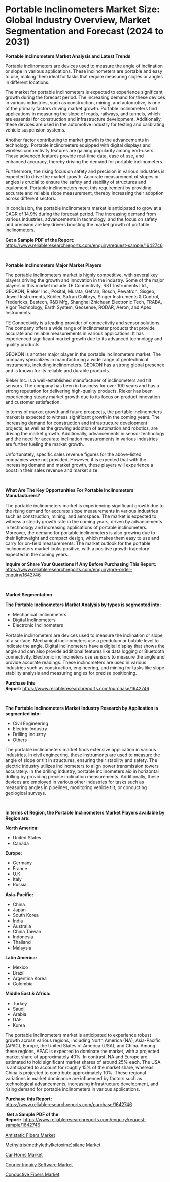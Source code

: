 <p><h1>Portable Inclinometers Market Size: Global Industry Overview, Market Segmentation and Forecast (2024 to 2031)</h1></p><p><strong>Portable Inclinometers Market Analysis and Latest Trends</strong></p>
<p><p>Portable inclinometers are devices used to measure the angle of inclination or slope in various applications. These inclinometers are portable and easy to use, making them ideal for tasks that require measuring slopes or angles in different locations.</p><p>The market for portable inclinometers is expected to experience significant growth during the forecast period. The increasing demand for these devices in various industries, such as construction, mining, and automotive, is one of the primary factors driving market growth. Portable inclinometers find applications in measuring the slope of roads, railways, and tunnels, which are essential for construction and infrastructure development. Additionally, these devices are used in the automotive industry for testing and calibrating vehicle suspension systems.</p><p>Another factor contributing to market growth is the advancements in technology. Portable inclinometers equipped with digital displays and wireless connectivity features are gaining popularity among end-users. These advanced features provide real-time data, ease of use, and enhanced accuracy, thereby driving the demand for portable inclinometers.</p><p>Furthermore, the rising focus on safety and precision in various industries is expected to drive the market growth. Accurate measurement of slopes or angles is crucial to ensure the safety and stability of structures and equipment. Portable inclinometers meet this requirement by providing accurate and reliable slope measurement, thereby increasing their adoption across different sectors.</p><p>In conclusion, the portable inclinometers market is anticipated to grow at a CAGR of 14.9% during the forecast period. The increasing demand from various industries, advancements in technology, and the focus on safety and precision are key drivers boosting the market growth of portable inclinometers.</p></p>
<p><strong>Get a Sample PDF of the Report:&nbsp;</strong> <a href="https://www.reliableresearchreports.com/enquiry/request-sample/1642746">https://www.reliableresearchreports.com/enquiry/request-sample/1642746</a></p>
<p>&nbsp;</p>
<p><strong>Portable Inclinometers Major Market Players</strong></p>
<p><p>The portable inclinometers market is highly competitive, with several key players driving the growth and innovation in the industry. Some of the major players in this market include TE Connectivity, RST Instruments Ltd., GEOKON, Rieker Inc., Posital, Murata, Gefran, Bosch, Pewatron, Sisgeo, Jewell Instruments, Kübler, Safran Colibrys, Singer Instruments & Control, Fredericks, Bestech, R&B Mfg, Shanghai Zhichuan Electronic Tech, FRABA, Vigor Technology, Earth System, Geosense, RODAR, Aeron, and Apex Instruments.</p><p>TE Connectivity is a leading provider of connectivity and sensor solutions. The company offers a wide range of inclinometer products that provide accurate and reliable measurements in various applications. It has experienced significant market growth due to its advanced technology and quality products.</p><p>GEOKON is another major player in the portable inclinometers market. The company specializes in manufacturing a wide range of geotechnical instruments, including inclinometers. GEOKON has a strong global presence and is known for its reliable and durable products.</p><p>Rieker Inc. is a well-established manufacturer of inclinometers and tilt sensors. The company has been in business for over 100 years and has a strong reputation for delivering high-quality products. Rieker has been experiencing steady market growth due to its focus on product innovation and customer satisfaction.</p><p>In terms of market growth and future prospects, the portable inclinometers market is expected to witness significant growth in the coming years. The increasing demand for construction and infrastructure development projects, as well as the growing adoption of automation and robotics, are driving the market growth. Additionally, advancements in sensor technology and the need for accurate inclination measurements in various industries are further fueling the market growth.</p><p>Unfortunately, specific sales revenue figures for the above-listed companies were not provided. However, it is expected that with the increasing demand and market growth, these players will experience a boost in their sales revenue and market size.</p></p>
<p>&nbsp;</p>
<p><strong>What Are The Key Opportunities For Portable Inclinometers Manufacturers?</strong></p>
<p><p>The portable inclinometers market is experiencing significant growth due to the rising demand for accurate slope measurements in various industries such as construction, mining, and aerospace. The market is expected to witness a steady growth rate in the coming years, driven by advancements in technology and increasing applications of portable inclinometers. Moreover, the demand for portable inclinometers is also growing due to their lightweight and compact design, which makes them easy to use and carry for on-field measurements. The market outlook for the portable inclinometers market looks positive, with a positive growth trajectory expected in the coming years.</p></p>
<p><strong>Inquire or Share Your Questions If Any Before Purchasing This Report:</strong> <a href="https://www.reliableresearchreports.com/enquiry/pre-order-enquiry/1642746">https://www.reliableresearchreports.com/enquiry/pre-order-enquiry/1642746</a></p>
<p>&nbsp;</p>
<p><strong>Market Segmentation</strong></p>
<p><strong>The Portable Inclinometers Market Analysis by types is segmented into:</strong></p>
<p><ul><li>Mechanical Inclinometers</li><li>Digital Inclinometers</li><li>Electronic Inclinometers</li></ul></p>
<p><p>Portable inclinometers are devices used to measure the inclination or slope of a surface. Mechanical inclinometers use a pendulum or bubble level to indicate the angle. Digital inclinometers have a digital display that shows the angle and can also provide additional features like data logging or Bluetooth connectivity. Electronic inclinometers use sensors to measure the angle and provide accurate readings. These inclinometers are used in various industries such as construction, engineering, and mining for tasks like slope stability analysis and measuring angles for precise positioning.</p></p>
<p><strong>Purchase this Report:&nbsp;</strong><a href="https://www.reliableresearchreports.com/purchase/1642746">https://www.reliableresearchreports.com/purchase/1642746</a></p>
<p>&nbsp;</p>
<p><strong>The Portable Inclinometers Market Industry Research by Application is segmented into:</strong></p>
<p><ul><li>Civil Engineering</li><li>Electric Industry</li><li>Drilling Industry</li><li>Others</li></ul></p>
<p><p>The portable inclinometers market finds extensive application in various industries. In civil engineering, these instruments are used to measure the angle of slope or tilt in structures, ensuring their stability and safety. The electric industry utilizes inclinometers to align power transmission towers accurately. In the drilling industry, portable inclinometers aid in horizontal drilling by providing precise inclination measurements. Additionally, these devices are employed in various other industries for tasks such as measuring angles in pipelines, monitoring vehicle tilt, or conducting geological surveys.</p></p>
<p>&nbsp;</p>
<p><strong>In terms of Region, the Portable Inclinometers Market Players available by Region are:</strong></p>
<p>
    <p> <strong> North America: </strong>
        <ul>
            <li>United States</li>
            <li>Canada</li>
        </ul>
        </p> 
    <p> <strong> Europe: </strong>
        <ul>
            <li>Germany</li>
            <li>France</li>
            <li>U.K.</li>
            <li>Italy</li>
            <li>Russia</li>
        </ul>
        </p> 
    <p> <strong> Asia-Pacific: </strong>
        <ul>
            <li>China</li>
            <li>Japan</li>
            <li>South Korea</li>
            <li>India</li>
            <li>Australia</li>
            <li>China Taiwan</li>
            <li>Indonesia</li>
            <li>Thailand</li>
            <li>Malaysia</li>
        </ul>
        </p> 
    <p> <strong> Latin America: </strong>
        <ul>
            <li>Mexico</li>
            <li>Brazil</li>
            <li>Argentina Korea</li>
            <li>Colombia</li>
        </ul>
        </p> 
    <p> <strong> Middle East & Africa: </strong>
        <ul>
            <li>Turkey</li>
            <li>Saudi</li>
            <li>Arabia</li>
            <li>UAE</li>
            <li>Korea</li>
        </ul>
    </p>
    </p>
<p><p>The portable inclinometers market is anticipated to experience robust growth across various regions, including North America (NA), Asia-Pacific (APAC), Europe, the United States of America (USA), and China. Among these regions, APAC is expected to dominate the market, with a projected market share of approximately 40%. In contrast, NA and Europe are estimated to hold significant market shares of around 25% each. The USA is anticipated to account for roughly 15% of the market share, whereas China is projected to contribute approximately 10%. These regional variations in market dominance are influenced by factors such as technological advancements, increasing infrastructure development, and rising demand for portable inclinometers in various applications.</p></p>
<p><strong>Purchase this Report: </strong><a href="https://www.reliableresearchreports.com/purchase/1642746">https://www.reliableresearchreports.com/purchase/1642746</a></p>
<p>&nbsp;<strong>Get a Sample PDF of the Report:&nbsp;&nbsp;</strong><a href="https://www.reliableresearchreports.com/enquiry/request-sample/1642746">https://www.reliableresearchreports.com/enquiry/request-sample/1642746</a></p>
<p><strong></strong></p>
<p><p><a href="https://medium.com/@briaabshire64/antistatic-fibers-market-trends-and-market-analysis-forecasted-for-period-2024-2031-3892d667fc16">Antistatic Fibers Market</a></p><p><a href="https://github.com/ChiragRP21/Market-Research-Report-List-3/blob/main/methyltrismethylethylketoximesilane-market.md">Methyltris(methylethylketoxime)silane Market</a></p><p><a href="https://medium.com/@sharonmurphy49/car-horns-market-analysis-and-sze-forecasted-for-period-from-2024-to-2031-8dbcf9dcd4a4">Car Horns Market</a></p><p><a href="https://github.com/lubmix/Market-Research-Report-List-1/blob/main/courier-inquiry-software-market.md">Courier Inquiry Software Market</a></p><p><a href="https://medium.com/@briaabshire64/conductive-fibers-market-size-market-outlook-and-market-forecast-2024-to-2031-41f408b84a43">Conductive Fibers Market</a></p></p>